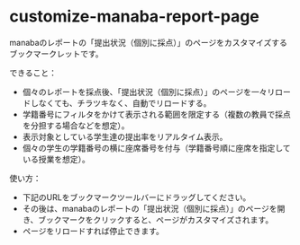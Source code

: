# customize-manaba-report-page
manabaのレポートの「提出状況（個別に採点）」のページをカスタマイズするブックマークレットです。


できること：
* 個々のレポートを採点後、「提出状況（個別に採点）」のページを一々リロードしなくても、チラツキなく、自動でリロードする。
* 学籍番号にフィルタをかけて表示される範囲を限定する（複数の教員で採点を分担する場合などを想定）。
* 表示対象としている学生達の提出率をリアルタイム表示。
* 個々の学生の学籍番号の横に座席番号を付与（学籍番号順に座席を指定している授業を想定）。

使い方：
* 下記のURLをブックマークツールバーにドラッグしてください。
* その後は、manabaのレポートの「提出状況（個別に採点）」のページを開き、ブックマークをクリックすると、ページがカスタマイズされます。
* ページをリロードすれば停止できます。
